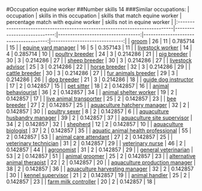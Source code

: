 #Occupation equine worker
##Number skills 14
###Similar occupations:
| occupation                                                                  |   skills in this occupation |   skills that match equine worker |   percentage match with equine worker |   skills not in equine worker |
|:----------------------------------------------------------------------------|----------------------------:|----------------------------------:|--------------------------------------:|------------------------------:|
| [groom](groom.md)                                                           |                          26 |                                11 |                              0.785714 |                            15 |
| [equine yard manager](equine_yard_manager.md)                               |                          16 |                                 5 |                              0.357143 |                            11 |
| [livestock worker](livestock_worker.md)                                     |                          14 |                                 4 |                              0.285714 |                            10 |
| [poultry breeder](poultry_breeder.md)                                       |                          24 |                                 3 |                              0.214286 |                            21 |
| [pig breeder](pig_breeder.md)                                               |                          30 |                                 3 |                              0.214286 |                            27 |
| [sheep breeder](sheep_breeder.md)                                           |                          30 |                                 3 |                              0.214286 |                            27 |
| [livestock advisor](livestock_advisor.md)                                   |                          25 |                                 3 |                              0.214286 |                            22 |
| [horse breeder](horse_breeder.md)                                           |                          32 |                                 3 |                              0.214286 |                            29 |
| [cattle breeder](cattle_breeder.md)                                         |                          30 |                                 3 |                              0.214286 |                            27 |
| [fur animals breeder](fur_animals_breeder.md)                               |                          29 |                                 3 |                              0.214286 |                            26 |
| [dog breeder](dog_breeder.md)                                               |                          21 |                                 3 |                              0.214286 |                            18 |
| [guide dog instructor](guide_dog_instructor.md)                             |                          17 |                                 2 |                              0.142857 |                            15 |
| [pet sitter](pet_sitter.md)                                                 |                          18 |                                 2 |                              0.142857 |                            16 |
| [animal behaviourist](animal_behaviourist.md)                               |                          36 |                                 2 |                              0.142857 |                            34 |
| [animal shelter worker](animal_shelter_worker.md)                           |                          19 |                                 2 |                              0.142857 |                            17 |
| [live animal transporter](live_animal_transporter.md)                       |                          25 |                                 2 |                              0.142857 |                            23 |
| [bee breeder](bee_breeder.md)                                               |                          27 |                                 2 |                              0.142857 |                            25 |
| [aquaculture hatchery manager](aquaculture_hatchery_manager.md)             |                          32 |                                 2 |                              0.142857 |                            30 |
| [poultry sexer](poultry_sexer.md)                                           |                           8 |                                 2 |                              0.142857 |                             6 |
| [aquaculture husbandry manager](aquaculture_husbandry_manager.md)           |                          39 |                                 2 |                              0.142857 |                            37 |
| [aquaculture site supervisor](aquaculture_site_supervisor.md)               |                          34 |                                 2 |                              0.142857 |                            32 |
| [shepherd](shepherd.md)                                                     |                          12 |                                 2 |                              0.142857 |                            10 |
| [aquaculture biologist](aquaculture_biologist.md)                           |                          37 |                                 2 |                              0.142857 |                            35 |
| [aquatic animal health professional](aquatic_animal_health_professional.md) |                          55 |                                 2 |                              0.142857 |                            53 |
| [animal care attendant](animal_care_attendant.md)                           |                          27 |                                 2 |                              0.142857 |                            25 |
| [veterinary technician](veterinary_technician.md)                           |                          31 |                                 2 |                              0.142857 |                            29 |
| [veterinary nurse](veterinary_nurse.md)                                     |                          46 |                                 2 |                              0.142857 |                            44 |
| [agronomist](agronomist.md)                                                 |                          31 |                                 2 |                              0.142857 |                            29 |
| [general veterinarian](general_veterinarian.md)                             |                          53 |                                 2 |                              0.142857 |                            51 |
| [animal groomer](animal_groomer.md)                                         |                          25 |                                 2 |                              0.142857 |                            23 |
| [alternative animal therapist](alternative_animal_therapist.md)             |                          22 |                                 2 |                              0.142857 |                            20 |
| [aquaculture production manager](aquaculture_production_manager.md)         |                          38 |                                 2 |                              0.142857 |                            36 |
| [aquaculture harvesting manager](aquaculture_harvesting_manager.md)         |                          32 |                                 2 |                              0.142857 |                            30 |
| [kennel supervisor](kennel_supervisor.md)                                   |                          21 |                                 2 |                              0.142857 |                            19 |
| [animal handler](animal_handler.md)                                         |                          25 |                                 2 |                              0.142857 |                            23 |
| [farm milk controller](farm_milk_controller.md)                             |                          20 |                                 2 |                              0.142857 |                            18 |
